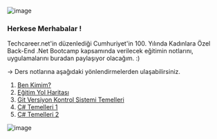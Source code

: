 ![image](https://github.com/KardelRuveyda/dotnet-yuzuncuyil-egitim-notlari/assets/33912144/314d543d-028c-4377-b765-2801c4e64923)

### Herkese Merhabalar !

Techcareer.net'in düzenlediği Cumhuriyet'in 100. Yılında Kadınlara Özel Back-End .Net Bootcamp kapsamında verilecek eğitimin notlarını, uygulamalarını buradan paylaşıyor olacağım. :)


-> Ders notlarına aşağıdaki yönlendirmelerden ulaşabilirsiniz.

1. [Ben Kimim?](https://github.com/KardelRuveyda/dotnet-yuzuncuyil-egitim-notlari/blob/master/ben-kimim.md)
2. [Eğitim Yol Haritası](https://github.com/KardelRuveyda/dotnet-yuzuncuyil-egitim-notlari/blob/master/roadmap.md)
3. [Git Versiyon Kontrol Sistemi Temelleri](https://github.com/KardelRuveyda/dotnet-yuzuncuyil-egitim-notlari/blob/master/git-101.md)
4. [C# Temelleri 1](https://github.com/KardelRuveyda/dotnet-yuzuncuyil-egitim-notlari/blob/master/csharp-101.md)
5. [C# Temelleri 2](https://github.com/KardelRuveyda/dotnet-yuzuncuyil-egitim-notlari/blob/master/csharp-102.md)


![image](https://github.com/KardelRuveyda/dotnet-yuzuncuyil-egitim-notlari/assets/33912144/13f9a7d9-179d-4dc4-a9c6-d39e66a145f9)
